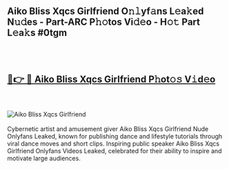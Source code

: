 <h2>Aiko Bliss Xqcs Girlfriend O𝚗𝚕yf𝚊ns L𝚎a𝚔ed N𝚞𝚍es - Part-ARC P𝚑𝚘tos Vi𝚍𝚎o - H𝚘𝚝 Part L𝚎a𝚔s #0tgm</h2>
<br>
<br>
<h2><a href="https://sinosizo.online/live/video.php?q=aiko-bliss-xqcs-girlfriend">🔗👉 🔴 Aiko Bliss Xqcs Girlfriend P𝚑ot𝚘𝚜 V𝚒d𝚎o</a></h2>
<br>
<br>
<a href="https://sinosizo.online/live/video.php?q=aiko-bliss-xqcs-girlfriend" rel="nofollow" data-target="animated-image.originalLink"><img src="https://i.imgur.com/0qMVB7G.gif" alt="Aiko Bliss Xqcs Girlfriend" style="max-width: 100%; display: inline-block;" data-target="animated-image.originalImage"></a>
</div>
<br>
<br>
Cybernetic artist and amusement giver Aiko Bliss Xqcs Girlfriend Nude Onlyfans Leaked, known for publishing dance and lifestyle tutorials through viral dance moves and short clips. Inspiring public speaker Aiko Bliss Xqcs Girlfriend Onlyfans Videos Leaked, celebrated for their ability to inspire and motivate large audiences.  
<br>